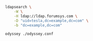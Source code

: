 
```bash
ldapsearch \
    -W \
    -H ldap://ldap.forumsys.com \
    -D "uid=tesla,dc=example,dc=com" \
    -b "dc=example,dc=com"

```

```bash
odyssey ./odyssey.conf
```
